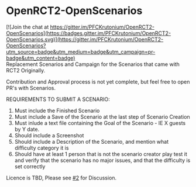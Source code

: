 # OpenRCT2-OpenScenarios

[![Join the chat at https://gitter.im/PFCKrutonium/OpenRCT2-OpenScenarios](https://badges.gitter.im/PFCKrutonium/OpenRCT2-OpenScenarios.svg)](https://gitter.im/PFCKrutonium/OpenRCT2-OpenScenarios?utm_source=badge&utm_medium=badge&utm_campaign=pr-badge&utm_content=badge)  
Replacement Scenarios and Campaign for the Scenarios that came with RCT2 Originally.

Contribution and Approval process is not yet complete, but feel free to open PR's with Scenarios.

REQUIREMENTS TO SUBMIT A SCENARIO:

1. Must include the Finished Scenario  
2. Must include a Save of the Scenario at the last step of Scenario Creation  
2. Must inlude a text file containing the Goal of the Scenario - IE X guests by Y date.
3. Should include a Screenshot
4. Should include a Description of the Scenario, and mention what difficulty category it is
5. Should have at least 1 person that is not the scenario creator play test it and verify that the scenario has no major issues, and that the 
difficulty is set correctly


Licence is TBD, Please see [#2](https://github.com/PFCKrutonium/OpenRCT2-OpenScenarios/issues/2) for Discussion.
